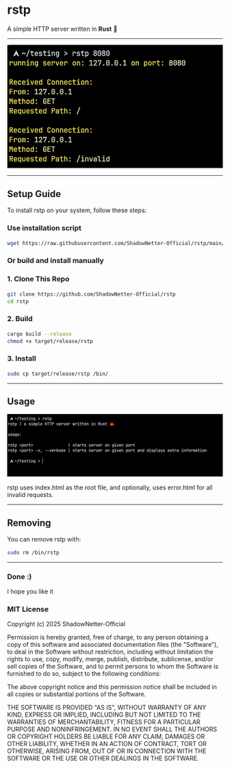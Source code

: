# rstp

A simple HTTP server written in **Rust** 🦀

---

![Overview](screenshots/overview.png)

---

## Setup Guide

To install rstp on your system, follow these steps:

### Use installation script

```bash
wget https://raw.githubusercontent.com/ShadowNetter-Official/rstp/main/install.sh && sh install.sh
```

### Or build and install manually

### 1. Clone This Repo

```bash
git clone https://github.com/ShadowNetter-Official/rstp
cd rstp
```
### 2. Build

```bash
cargo build --release
chmod +x target/release/rstp
```

### 3. Install

```bash
sudo cp target/release/rstp /bin/
```

---

## Usage

![Usage](screenshots/rstphelp.png)


rstp uses index.html as the root file, and optionally, uses error.html for all invalid requests.

---

## Removing

You can remove rstp with:

```bash
sudo rm /bin/rstp
```

---

### Done :)

I hope you like it

### MIT License

Copyright (c) 2025 ShadowNetter-Official

Permission is hereby granted, free of charge, to any person obtaining a copy
of this software and associated documentation files (the "Software"), to deal
in the Software without restriction, including without limitation the rights
to use, copy, modify, merge, publish, distribute, sublicense, and/or sell
copies of the Software, and to permit persons to whom the Software is
furnished to do so, subject to the following conditions:

The above copyright notice and this permission notice shall be included in all
copies or substantial portions of the Software.

THE SOFTWARE IS PROVIDED "AS IS", WITHOUT WARRANTY OF ANY KIND, EXPRESS OR
IMPLIED, INCLUDING BUT NOT LIMITED TO THE WARRANTIES OF MERCHANTABILITY,
FITNESS FOR A PARTICULAR PURPOSE AND NONINFRINGEMENT. IN NO EVENT SHALL THE
AUTHORS OR COPYRIGHT HOLDERS BE LIABLE FOR ANY CLAIM, DAMAGES OR OTHER
LIABILITY, WHETHER IN AN ACTION OF CONTRACT, TORT OR OTHERWISE, ARISING FROM,
OUT OF OR IN CONNECTION WITH THE SOFTWARE OR THE USE OR OTHER DEALINGS IN THE
SOFTWARE.
